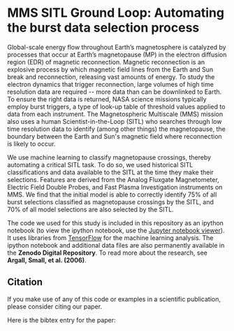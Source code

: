 # MMS SITL Ground Loop: Automating the burst data selection process

Global-scale energy flow throughout Earth’s magnetosphere is catalyzed by processes that occur at Earth’s magnetopause (MP) in the electron diffusion region (EDR) of magnetic reconnection. Magnetic reconnection is an explosive process by which magnetic field lines from the Earth and Sun break and reconnection, releasing vast amounts of energy. To study the electron dynamics that trigger reconnection, large volumes of high time resolution data are required -- more data than can be downlinked to Earth. To ensure the right data is returned, NASA science missions typically employ burst triggers, a type of look-up table of threshold values applied to data from each instrument. The Magnetospheric Multiscale (MMS) mission also uses a human Scientist-in-the-Loop (SITL) who searches through low time resolution data to identify (among other things) the magnetopause, the boundary between the Earth and Sun's magnetic field where reconnection is likely to occur.

We use machine learning to classify magnetopause crossings, thereby automating a critical SITL task. To do so, we used historical SITL classifications and data available to the SITL at the time they make their selections. Features are derived from the Analog Fluxgate Magnetometer, Electric Field Double Probes, and Fast Plasma Investigation instruments on MMS. We find that the initial model is able to correctly identify 75% of all burst selections classified as magnetopause crossings by the SITL, and 70% of all model selections are also selected by the SITL.

The code we used for this study is included in this repository as an ipython notebook (to view the ipython notebook, use the [Jupyter notebook viewer](http://nbviewer.jupyter.org/)). It uses libraries from [TensorFlow](https://www.tensorflow.org/) for the machine learning analysis. The ipython notebook and additional data files are also permanently available in the **Zenodo Digital Repository**. To read more about the research, see **Argall, Small, et al. (2006)**.

## Citation
If you make use of any of this code or examples in a scientific publication, please consider citing our paper.

Here is the bibtex entry for the paper: